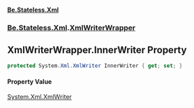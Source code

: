 #### [Be.Stateless.Xml](README.md 'README')
### [Be.Stateless.Xml](Be.Stateless.Xml.md 'Be.Stateless.Xml').[XmlWriterWrapper](XmlWriterWrapper.md 'Be.Stateless.Xml.XmlWriterWrapper')

## XmlWriterWrapper.InnerWriter Property

```csharp
protected System.Xml.XmlWriter InnerWriter { get; set; }
```

#### Property Value
[System.Xml.XmlWriter](https://docs.microsoft.com/en-us/dotnet/api/System.Xml.XmlWriter 'System.Xml.XmlWriter')